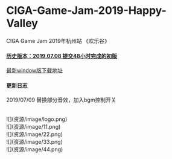 # CIGA-Game-Jam-2019-Happy-Valley

CIGA Game Jam 2019年杭州站 《欢乐谷》

#### [历史版本：2019.07.08 提交48小时完成的初版](https://github.com/KnifeStone/CIGA-Game-Jam-2019-Happy-Valley/releases/tag/V1.0)

[最新window版下载地址](资源/Happy.zip)<br/>

#### 更新日志
2019/07/09 替换部分音效，加入bgm控制开关

<br/>
![](资源/image/logo.png)
<br/>
![](资源/image/11.png)
<br/>
![](资源/image/22.png)
<br/>
![](资源/image/33.png)
<br/>
![](资源/image/44.png)
<br/>


